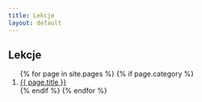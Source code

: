 ```yaml
---
title: Lekcje
layout: default
---
```

<h2>Lekcje</h2>
<ol>
{% for page in site.pages %}
{% if page.category %}
  <li><a href="{{ site.baseurl }}{{ page.url }}">{{ page.title }}</a></li>
{% endif %}
{% endfor %}
</ol>